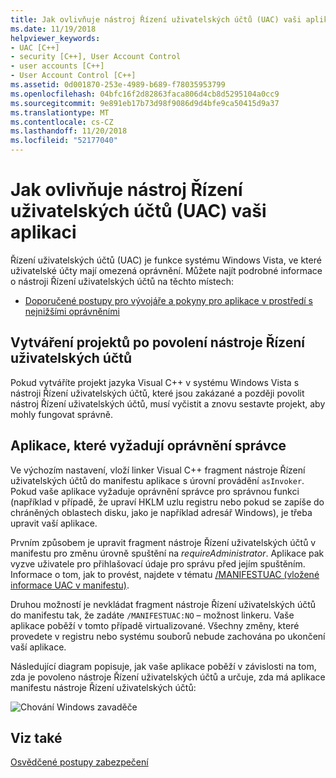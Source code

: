 ```yaml
---
title: Jak ovlivňuje nástroj Řízení uživatelských účtů (UAC) vaši aplikaci
ms.date: 11/19/2018
helpviewer_keywords:
- UAC [C++]
- security [C++], User Account Control
- user accounts [C++]
- User Account Control [C++]
ms.assetid: 0d001870-253e-4989-b689-f78035953799
ms.openlocfilehash: 04bfc16f2d82863faca806d4cb8d5295104a0cc9
ms.sourcegitcommit: 9e891eb17b73d98f9086d9d4bfe9ca50415d9a37
ms.translationtype: MT
ms.contentlocale: cs-CZ
ms.lasthandoff: 11/20/2018
ms.locfileid: "52177040"
---
```

# <a name="how-user-account-control-uac-affects-your-application"></a>Jak ovlivňuje nástroj Řízení uživatelských účtů (UAC) vaši aplikaci

Řízení uživatelských účtů (UAC) je funkce systému Windows Vista, ve které uživatelské účty mají omezená oprávnění. Můžete najít podrobné informace o nástroji Řízení uživatelských účtů na těchto místech:

- [Doporučené postupy pro vývojáře a pokyny pro aplikace v prostředí s nejnižšími oprávněními](/windows/desktop/uxguide/winenv-uac)

## <a name="building-projects-after-enabling-uac"></a>Vytváření projektů po povolení nástroje Řízení uživatelských účtů

Pokud vytváříte projekt jazyka Visual C++ v systému Windows Vista s nástroji Řízení uživatelských účtů, které jsou zakázané a později povolit nástroj Řízení uživatelských účtů, musí vyčistit a znovu sestavte projekt, aby mohly fungovat správně.

## <a name="applications-that-require-administrative-privileges"></a>Aplikace, které vyžadují oprávnění správce

Ve výchozím nastavení, vloží linker Visual C++ fragment nástroje Řízení uživatelských účtů do manifestu aplikace s úrovní provádění `asInvoker`. Pokud vaše aplikace vyžaduje oprávnění správce pro správnou funkci (například v případě, že upraví HKLM uzlu registru nebo pokud se zapíše do chráněných oblastech disku, jako je například adresář Windows), je třeba upravit vaší aplikace.

Prvním způsobem je upravit fragment nástroje Řízení uživatelských účtů v manifestu pro změnu úrovně spuštění na *requireAdministrator*. Aplikace pak vyzve uživatele pro přihlašovací údaje pro správu před jejím spuštěním. Informace o tom, jak to provést, najdete v tématu [/MANIFESTUAC (vložené informace UAC v manifestu)](../build/reference/manifestuac-embeds-uac-information-in-manifest.md).

Druhou možností je nevkládat fragment nástroje Řízení uživatelských účtů do manifestu tak, že zadáte `/MANIFESTUAC:NO` – možnost linkeru. Vaše aplikace poběží v tomto případě virtualizované. Všechny změny, které provedete v registru nebo systému souborů nebude zachována po ukončení vaší aplikace.

Následující diagram popisuje, jak vaše aplikace poběží v závislosti na tom, zda je povoleno nástroje Řízení uživatelských účtů a určuje, zda má aplikace manifestu nástroje Řízení uživatelských účtů:

![Chování Windows zavaděče](media/uacflowchart.png "chování Windows zavaděče")

## <a name="see-also"></a>Viz také

[Osvědčené postupy zabezpečení](security-best-practices-for-cpp.md)
